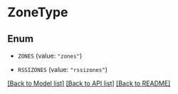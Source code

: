 # ZoneType

## Enum


* `ZONES` (value: `"zones"`)

* `RSSIZONES` (value: `"rssizones"`)


[[Back to Model list]](../README.md#documentation-for-models) [[Back to API list]](../README.md#documentation-for-api-endpoints) [[Back to README]](../README.md)


